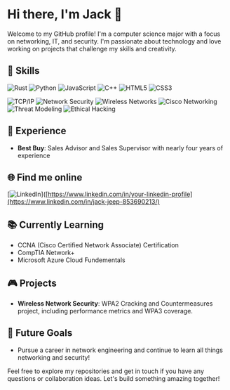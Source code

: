 # Hi there, I'm Jack 👋

Welcome to my GitHub profile! I'm a computer science major with a focus on networking, IT, and security. I'm passionate about technology and love working on projects that challenge my skills and creativity.

## 🔧 Skills
![Rust](https://img.shields.io/badge/Rust-000000?style=for-the-badge&logo=rust&logoColor=white)
![Python](https://img.shields.io/badge/Python-3776AB?style=for-the-badge&logo=python&logoColor=white)
![JavaScript](https://img.shields.io/badge/JavaScript-F7DF1E?style=for-the-badge&logo=javascript&logoColor=black)
![C++](https://img.shields.io/badge/C++-00599C?style=for-the-badge&logo=cplusplus&logoColor=white)
![HTML5](https://img.shields.io/badge/HTML5-E34F26?style=for-the-badge&logo=html5&logoColor=white)
![CSS3](https://img.shields.io/badge/CSS3-1572B6?style=for-the-badge&logo=css3&logoColor=white)


![TCP/IP](https://img.shields.io/badge/TCP/IP-009639?style=for-the-badge&logo=internetexplorer&logoColor=white)
![Network Security](https://img.shields.io/badge/Network_Security-6A1B9A?style=for-the-badge&logo=security&logoColor=white)
![Wireless Networks](https://img.shields.io/badge/Wireless_Networks-007ACC?style=for-the-badge&logo=wifi&logoColor=white)
![Cisco Networking](https://img.shields.io/badge/Cisco_Networking-1BA0D7?style=for-the-badge&logo=cisco&logoColor=white)
![Threat Modeling](https://img.shields.io/badge/Threat_Modeling-FF6F00?style=for-the-badge&logo=shield&logoColor=white)
![Ethical Hacking](https://img.shields.io/badge/Ethical_Hacking-000000?style=for-the-badge&logo=hackthebox&logoColor=white)

## 💼 Experience
- **Best Buy**: Sales Advisor and Sales Supervisor with nearly four years of experience

## 🌐 Find me online
[![LinkedIn](https://img.shields.io/badge/LinkedIn-0A66C2?style=for-the-badge&logo=linkedin&logoColor=white)]([https://www.linkedin.com/in/your-linkedin-profile](https://www.linkedin.com/in/jack-jeep-853690213/)

## 📚 Currently Learning
- CCNA (Cisco Certified Network Associate) Certification
- CompTIA Network+
- Microsoft Azure Cloud Fundementals

## 🎮 Projects
- **Wireless Network Security**: WPA2 Cracking and Countermeasures project, including performance metrics and WPA3 coverage.

## 🚀 Future Goals
- Pursue a career in network engineering and continue to learn all things networking and security!

Feel free to explore my repositories and get in touch if you have any questions or collaboration ideas. Let's build something amazing together!

